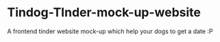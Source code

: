 # Tindog-TInder-mock-up-website
A frontend tinder website mock-up which help your dogs to get a date :P
